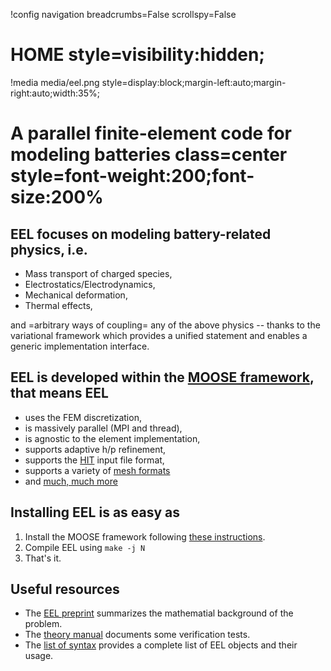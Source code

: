 !config navigation breadcrumbs=False scrollspy=False

# HOME style=visibility:hidden;

!media media/eel.png style=display:block;margin-left:auto;margin-right:auto;width:35%;

# A parallel finite-element code for modeling batteries class=center style=font-weight:200;font-size:200%

## EEL focuses on modeling battery-related physics, i.e.

- Mass transport of charged species,
- Electrostatics/Electrodynamics,
- Mechanical deformation,
- Thermal effects,

and =arbitrary ways of coupling= any of the above physics -- thanks to the variational framework which provides a unified statement and enables a generic implementation interface.

## EEL is developed within the [MOOSE framework](https://mooseframework.inl.gov), that means EEL

- uses the FEM discretization,
- is massively parallel (MPI and thread),
- is agnostic to the element implementation,
- supports adaptive h/p refinement,
- supports the [HIT](https://mooseframework.inl.gov/application_usage/input_syntax.html) input file format,
- supports a variety of [mesh formats](https://mooseframework.inl.gov/source/mesh/FileMesh.html)
- and [much, much more](https://mooseframework.inl.gov)

## Installing EEL is as easy as

1. Install the MOOSE framework following [these instructions](https://mooseframework.inl.gov/getting_started/installation/index.html).
2. Compile EEL using `make -j N`
3. That's it.

## Useful resources

- The [EEL preprint](https://papers.ssrn.com/sol3/papers.cfm?abstract_id=4372736) summarizes the mathematial background of the problem.
- The [theory manual](https://www.osti.gov/biblio/1891097) documents some verification tests.
- The [list of syntax](eel.md) provides a complete list of EEL objects and their usage.

